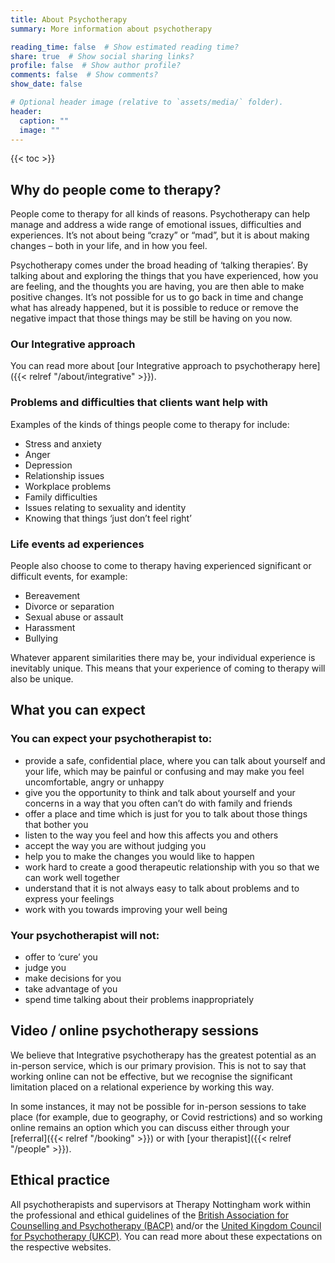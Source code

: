 ```yaml
---
title: About Psychotherapy
summary: More information about psychotherapy

reading_time: false  # Show estimated reading time?
share: true  # Show social sharing links?
profile: false  # Show author profile?
comments: false  # Show comments?
show_date: false

# Optional header image (relative to `assets/media/` folder).
header:
  caption: ""
  image: ""
---
```


{{< toc >}}

## Why do people come to therapy?

People come to therapy for all kinds of reasons. Psychotherapy can help manage and address a wide range of emotional issues, difficulties and experiences. It’s not about being “crazy” or “mad”, but it is about making changes – both in your life, and in how you feel.

Psychotherapy comes under the broad heading of ‘talking therapies’.  By talking about and exploring the things that you have experienced, how you are feeling, and the thoughts you are having, you are then able to make positive changes.  It’s not possible for us to go back in time and change what has already happened, but it is possible to reduce or remove the negative impact that those things may be still be having on you now.

### Our Integrative approach

You can read more about [our Integrative approach to psychotherapy here]({{< relref "/about/integrative" >}}).

### Problems and difficulties that clients want help with

Examples of the kinds of things people come to therapy for include:

- Stress and anxiety
- Anger
- Depression
- Relationship issues
- Workplace problems
- Family difficulties
- Issues relating to sexuality and identity
- Knowing that things ‘just don’t feel right’

### Life events ad experiences

People also choose to come to therapy having experienced significant or difficult events, for example:

- Bereavement
- Divorce or separation
- Sexual abuse or assault
- Harassment
- Bullying

Whatever apparent similarities there may be, your individual experience is inevitably unique. This means that your experience of coming to therapy will also be unique.

## What you can expect

### You can expect your psychotherapist to:

- provide a safe, confidential place, where you can talk about yourself and your life, which may be painful or confusing and may make you feel uncomfortable, angry or unhappy
- give you the opportunity to think and talk about yourself and your concerns in a way that you often can’t do with family and friends
- offer a place and time which is just for you to talk about those things that bother you
- listen to the way you feel and how this affects you and others
- accept the way you are without judging you
- help you to make the changes you would like to happen
- work hard to create a good therapeutic relationship with you so that we can work well together
- understand that it is not always easy to talk about problems and to express your feelings
- work with you towards improving your well being

### Your psychotherapist will not:

- offer to ‘cure’ you
- judge you
- make decisions for you
- take advantage of you
- spend time talking about their problems inappropriately

## Video / online psychotherapy sessions

We believe that Integrative psychotherapy has the greatest potential as an in-person service, which is our primary provision.  This is not to say that working online can not be effective, but we recognise the significant limitation placed on a relational experience by working this way.

In some instances, it may not be possible for in-person sessions to take place (for example, due to geography, or Covid restrictions) and so working online remains an option which you can discuss either through your [referral]({{< relref "/booking" >}}) or with [your therapist]({{< relref "/people" >}}).

## Ethical practice

All psychotherapists and supervisors at Therapy Nottingham work within the professional and ethical guidelines of the [British Association for Counselling and Psychotherapy (BACP)](https://www.bacp.co.uk) and/or the [United Kingdom Council for Psychotherapy (UKCP)](https://www.psychotherapy.org.uk).  You can read more about these expectations on the respective websites.
